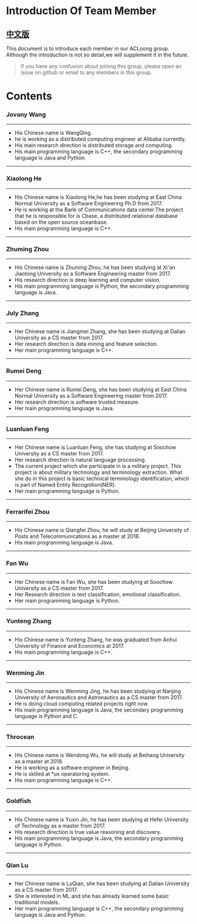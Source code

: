 # Introduction Of Team Member 

## [中文版](/Introductions_zh.md)

This document is to introduce each member in our ACLoong group. Although the introduction is not so detail,we will supplement it in the future.

> If you have any confusion about joining this group, please open an issue on github or email to any members in this group.

# Contents
### Jovany Wang ###
***
- His Chinese name is WangQing. 
- he is working as a distributed computing engineer at Alibaba currently.
- His main research direction is distributed storage and computing.
- His main programming language is C++, the secondary programming language is Java and Python.
***

### Xiaolong He ###
***
- His Chinese name is Xiaolong He,he has been studying at East China Normal University as a Software Engineering
 Ph.D from 2017.
- He is working at the Bank of Communications data center.The project that he is responsible for is Cbase, a distributed relational database based on the open source oceanbase.
- His main programming language is C++.
***

### Zhuming Zhou ###
***
- His Chinese name is Zhuming Zhou, he has been studying at Xi'an Jiaotong University as a Software Engineering master from 2017.
- His research direction is deep learning and computer vision.
- His main programming language is Python, the secondary programming language is Java.
***

### July Zhang ###
***
- Her Chinese name is Jiangmei Zhang, she has been studying at Dalian University as a CS master from 2017.
- Her research direction is data mining and feature selection.
- Her main programming language is C++.

***

### Rumei Deng ###
***
- Her Chinese name is Rumei Deng, she has been studying at East China Normal University as a Software Engineering master from 2017.
- Her research direction is software trusted measure.
- Her main programming language is Java.
***

### Luanluan Feng ###
***
- Her Chinese name is Luanluan Feng, she has studying at Soochow University as a CS master from 2017.
- Her research direction is natural language processing.
- The current project which she participate in is a military project. This project is about military technology and terminology extraction. What she do in this project is basic technical terminology identification, which is part of Named Entity Recognition(NER).
- Her main programming language is Python.
***

### Ferrarifei Zhou ###
***
- His Chinese name is Qiangfei Zhou, he will study at Beijing University of Posts and Telecommunications as a master at 2018.
- His main programming language is Java.
***

### Fan Wu ###
***
- Her Chinese name is Fan Wu, she has been studying at Soochow University as a CS master from 2017.
- Her Research direction is text classification, emotional classification.
- Her main programming language is Python.
***

### Yunteng Zhang ###
***
- His Chinese name is Yunteng Zhang, he was graduated from Anhui University of Finance and Economics
 at 2017.
- His main programming language is C++.
***

### Wenming Jin ###
***
- His Chinese name is Wenming Jing, he has been studying at Nanjing University of Aeronautics and Astronautics as a CS master from 2017.
- He is doing cloud computing related projects right now.
- His main programming language is Java, the secondary programming language is Python and C.
***

### Throcean ###
***
- His Chinese name is Wendong Wu, he will study at Beihang University as a master at 2018.
- He is working as a software engineer in Beijing.
- He is skilled at *ux operatoring system.
- His main programming language is C++.
***

### Goldfish ###
***
- His Chinese name is Yuxin Jin, he has been studying at Hefei University of Technology as a master from 2017.
- His research direction is true value reasoning and discovery.
- His main programming language is Java, the secondary programming language is Python.
***

### Qian Lu ###
***
- Her Chinese name is LuQian, she has been studying at Dalian University as a CS master from 2017.
- She is interested in ML and she has already learned some basic traditional models.
- Her main programming language is C++, the secondary programming language is Java and Python.
